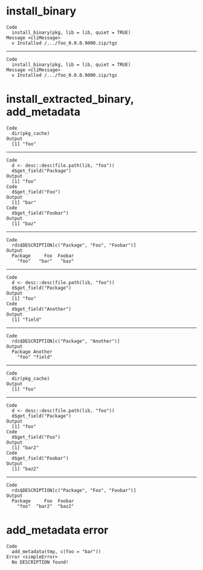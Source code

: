 # install_binary

    Code
      install_binary(pkg, lib = lib, quiet = TRUE)
    Message <cliMessage>
      v Installed /.../foo_0.0.0.9000.zip/tgz

---

    Code
      install_binary(pkg, lib = lib, quiet = TRUE)
    Message <cliMessage>
      v Installed /.../foo_0.0.0.9000.zip/tgz

# install_extracted_binary, add_metadata

    Code
      dir(pkg_cache)
    Output
      [1] "foo"

---

    Code
      d <- desc::desc(file.path(lib, "foo"))
      d$get_field("Package")
    Output
      [1] "foo"
    Code
      d$get_field("Foo")
    Output
      [1] "bar"
    Code
      d$get_field("Foobar")
    Output
      [1] "baz"

---

    Code
      rds$DESCRIPTION[c("Package", "Foo", "Foobar")]
    Output
      Package     Foo  Foobar 
        "foo"   "bar"   "baz" 

---

    Code
      d <- desc::desc(file.path(lib, "foo"))
      d$get_field("Package")
    Output
      [1] "foo"
    Code
      d$get_field("Another")
    Output
      [1] "field"

---

    Code
      rds$DESCRIPTION[c("Package", "Another")]
    Output
      Package Another 
        "foo" "field" 

---

    Code
      dir(pkg_cache)
    Output
      [1] "foo"

---

    Code
      d <- desc::desc(file.path(lib, "foo"))
      d$get_field("Package")
    Output
      [1] "foo"
    Code
      d$get_field("Foo")
    Output
      [1] "bar2"
    Code
      d$get_field("Foobar")
    Output
      [1] "baz2"

---

    Code
      rds$DESCRIPTION[c("Package", "Foo", "Foobar")]
    Output
      Package     Foo  Foobar 
        "foo"  "bar2"  "baz2" 

# add_metadata error

    Code
      add_metadata(tmp, c(foo = "bar"))
    Error <simpleError>
      No DESCRIPTION found!

